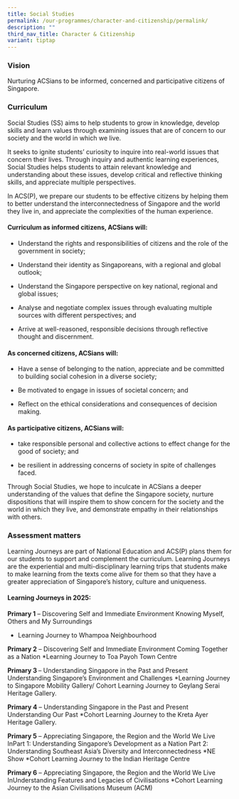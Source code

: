 ```yaml
---
title: Social Studies
permalink: /our-programmes/character-and-citizenship/permalink/
description: ""
third_nav_title: Character & Citizenship
variant: tiptap
---
```

<h3><strong>Vision</strong></h3>
<p>Nurturing ACSians to be informed, concerned and participative citizens
of Singapore.</p>
<h3><strong>Curriculum</strong></h3>
<p>Social Studies (SS) aims to help students to grow in knowledge, develop
skills and learn values through examining issues that are of concern to
our society and the world in which we live.</p>
<p>It seeks to ignite students’ curiosity to inquire into real-world issues
that concern their lives. Through inquiry and authentic learning experiences,
Social Studies helps students to attain relevant knowledge and understanding
about these issues, develop critical and reflective thinking skills, and
appreciate multiple perspectives.</p>
<p>In ACS(P), we prepare our students to be effective citizens by helping
them to better understand the interconnectedness of Singapore and the world
they live in, and appreciate the complexities of the human experience.</p>
<h4><strong>Curriculum as informed citizens, ACSians will:</strong></h4>
<ul data-tight="true" class="tight">
<li>
<p>Understand the rights and responsibilities of citizens and the role of
the government in society;</p>
</li>
<li>
<p>Understand their identity as Singaporeans, with a regional and global
outlook;</p>
</li>
<li>
<p>Understand the Singapore perspective on key national, regional and global
issues;</p>
</li>
<li>
<p>Analyse and negotiate complex issues through evaluating multiple sources
with different perspectives; and</p>
</li>
<li>
<p>Arrive at well-reasoned, responsible decisions through reflective thought
and discernment.</p>
</li>
</ul>
<h4><strong>As concerned citizens, ACSians will:</strong></h4>
<ul data-tight="true" class="tight">
<li>
<p>Have a sense of belonging to the nation, appreciate and be committed to
building social cohesion in a diverse society;</p>
</li>
<li>
<p>Be motivated to engage in issues of societal concern; and</p>
</li>
<li>
<p>Reflect on the ethical considerations and consequences of decision making.</p>
</li>
</ul>
<h4><strong>As participative citizens, ACSians will:</strong></h4>
<ul data-tight="true" class="tight">
<li>
<p>take responsible personal and collective actions to effect change for
the good of society; and</p>
</li>
<li>
<p>be resilient in addressing concerns of society in spite of challenges
faced.</p>
</li>
</ul>
<p>Through Social Studies, we hope to inculcate in ACSians a deeper understanding
of the values that define the Singapore society, nurture dispositions that
will inspire them to show concern for the society and the world in which
they live, and demonstrate empathy in their relationships with others.</p>
<h3><strong>Assessment matters</strong></h3>
<p>Learning Journeys are part of National Education and ACS(P) plans them
for our students to support and complement the curriculum. Learning Journeys
are the experiential and multi-disciplinary learning trips that students
make to make learning from the texts come alive for them so that they have
a greater appreciation of Singapore’s history, culture and uniqueness.</p>
<h4><strong>Learning Journeys in 2025:</strong></h4>
<p><strong>Primary 1</strong> – Discovering Self and Immediate Environment
Knowing Myself, Others and My Surroundings</p>
<ul data-tight="true" class="tight">
<li>
<p>Learning Journey to Whampoa Neighbourhood</p>
</li>
</ul>
<p><strong>Primary 2</strong> – Discovering Self and Immediate Environment
Coming Together as a Nation *Learning Journey to Toa Payoh Town Centre</p>
<p><strong>Primary 3 </strong>– Understanding Singapore in the Past and Present
Understanding Singapore’s Environment and Challenges *Learning Journey
to Singapore Mobility Gallery/ Cohort Learning Journey to Geylang Serai
Heritage Gallery.</p>
<p><strong>Primary 4</strong> – Understanding Singapore in the Past and Present
Understanding Our Past *Cohort Learning Journey to the Kreta Ayer Heritage
Gallery.</p>
<p><strong>Primary 5</strong> – Appreciating Singapore, the Region and the
World We Live InPart 1: Understanding Singapore’s Development as a Nation
Part 2: Understanding Southeast Asia’s Diversity and Interconnectedness
*NE Show *Cohort Learning Journey to the Indian Heritage Centre</p>
<p><strong>Primary 6</strong> – Appreciating Singapore, the Region and the
World We Live InUnderstanding Features and Legacies of Civilisations *Cohort
Learning Journey to the Asian Civilisations Museum (ACM)</p>
<p></p>